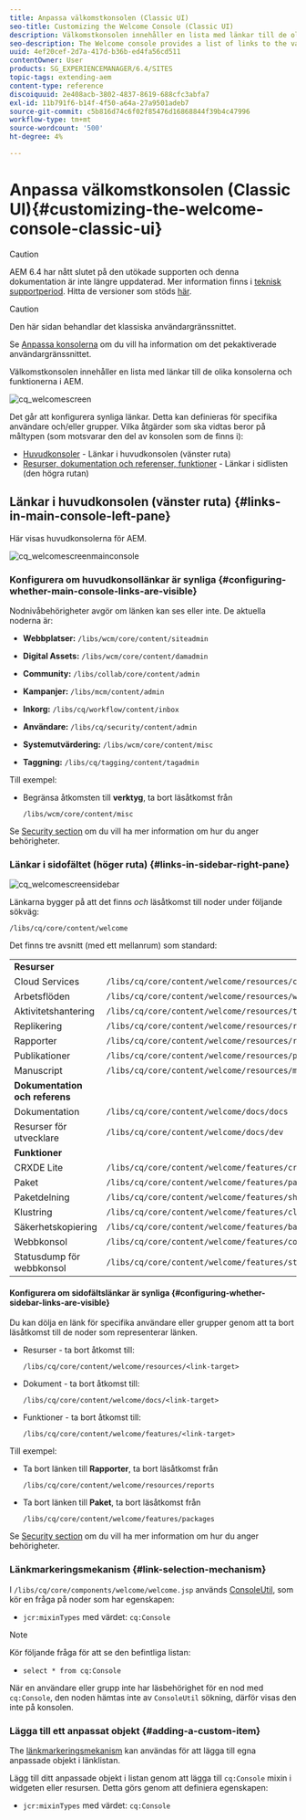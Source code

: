 ```yaml
---
title: Anpassa välkomstkonsolen (Classic UI)
seo-title: Customizing the Welcome Console (Classic UI)
description: Välkomstkonsolen innehåller en lista med länkar till de olika konsolerna och funktionerna i AEM
seo-description: The Welcome console provides a list of links to the various consoles and functionality within AEM
uuid: 4ef20cef-2d7a-417d-b36b-ed4fa56cd511
contentOwner: User
products: SG_EXPERIENCEMANAGER/6.4/SITES
topic-tags: extending-aem
content-type: reference
discoiquuid: 2e408acb-3802-4837-8619-688cfc3abfa7
exl-id: 11b791f6-b14f-4f50-a64a-27a9501adeb7
source-git-commit: c5b816d74c6f02f85476d16868844f39b4c47996
workflow-type: tm+mt
source-wordcount: '500'
ht-degree: 4%

---
```


# Anpassa välkomstkonsolen (Classic UI){#customizing-the-welcome-console-classic-ui}

>[!CAUTION]
>
>AEM 6.4 har nått slutet på den utökade supporten och denna dokumentation är inte längre uppdaterad. Mer information finns i [teknisk supportperiod](https://helpx.adobe.com/support/programs/eol-matrix.html). Hitta de versioner som stöds [här](https://experienceleague.adobe.com/docs/).

>[!CAUTION]
>
>Den här sidan behandlar det klassiska användargränssnittet.
>
>Se [Anpassa konsolerna](/help/sites-developing/customizing-consoles-touch.md) om du vill ha information om det pekaktiverade användargränssnittet.

Välkomstkonsolen innehåller en lista med länkar till de olika konsolerna och funktionerna i AEM.

![cq_welcomescreen](assets/cq_welcomescreen.png)

Det går att konfigurera synliga länkar. Detta kan definieras för specifika användare och/eller grupper. Vilka åtgärder som ska vidtas beror på måltypen (som motsvarar den del av konsolen som de finns i):

* [Huvudkonsoler](#links-in-main-console-left-pane) - Länkar i huvudkonsolen (vänster ruta)
* [Resurser, dokumentation och referenser, funktioner](#links-in-sidebar-right-pane) - Länkar i sidlisten (den högra rutan)

## Länkar i huvudkonsolen (vänster ruta) {#links-in-main-console-left-pane}

Här visas huvudkonsolerna för AEM.

![cq_welcomescreenmainconsole](assets/cq_welcomescreenmainconsole.png)

### Konfigurera om huvudkonsollänkar är synliga {#configuring-whether-main-console-links-are-visible}

Nodnivåbehörigheter avgör om länken kan ses eller inte. De aktuella noderna är:

* **Webbplatser:** `/libs/wcm/core/content/siteadmin`

* **Digital Assets:** `/libs/wcm/core/content/damadmin`

* **Community:** `/libs/collab/core/content/admin`

* **Kampanjer:** `/libs/mcm/content/admin`

* **Inkorg:** `/libs/cq/workflow/content/inbox`

* **Användare:** `/libs/cq/security/content/admin`

* **Systemutvärdering:** `/libs/wcm/core/content/misc`

* **Taggning:** `/libs/cq/tagging/content/tagadmin`

Till exempel:

* Begränsa åtkomsten till **verktyg**, ta bort läsåtkomst från

   `/libs/wcm/core/content/misc`

Se [Security section](/help/sites-administering/security.md) om du vill ha mer information om hur du anger behörigheter.

### Länkar i sidofältet (höger ruta) {#links-in-sidebar-right-pane}

![cq_welcomescreensidebar](assets/cq_welcomescreensidebar.png)

Länkarna bygger på att det finns *och* läsåtkomst till noder under följande sökväg:

`/libs/cq/core/content/welcome`

Det finns tre avsnitt (med ett mellanrum) som standard:

<table> 
 <tbody> 
  <tr> 
   <td><strong>Resurser</strong></td> 
   <td> </td> 
  </tr> 
  <tr> 
   <td> Cloud Services</td> 
   <td><code>/libs/cq/core/content/welcome/resources/cloudservices</code></td> 
  </tr> 
  <tr> 
   <td> Arbetsflöden</td> 
   <td><code>/libs/cq/core/content/welcome/resources/workflows</code></td> 
  </tr> 
  <tr> 
   <td> Aktivitetshantering</td> 
   <td><code>/libs/cq/core/content/welcome/resources/taskmanager</code></td> 
  </tr> 
  <tr> 
   <td> Replikering</td> 
   <td><code>/libs/cq/core/content/welcome/resources/replication</code></td> 
  </tr> 
  <tr> 
   <td> Rapporter</td> 
   <td><code>/libs/cq/core/content/welcome/resources/reports</code></td> 
  </tr> 
  <tr> 
   <td> Publikationer</td> 
   <td><code>/libs/cq/core/content/welcome/resources/publishingadmin</code></td> 
  </tr> 
  <tr> 
   <td> Manuscript</td> 
   <td><code>/libs/cq/core/content/welcome/resources/manuscriptsadmin</code></td> 
  </tr> 
  <tr> 
   <td><strong>Dokumentation och referens</strong></td> 
   <td> </td> 
  </tr> 
  <tr> 
   <td> Dokumentation</td> 
   <td><code>/libs/cq/core/content/welcome/docs/docs</code></td> 
  </tr> 
  <tr> 
   <td> Resurser för utvecklare</td> 
   <td><code>/libs/cq/core/content/welcome/docs/dev</code></td> 
  </tr> 
  <tr> 
   <td><strong>Funktioner</strong></td> 
   <td> </td> 
  </tr> 
  <tr> 
   <td> CRXDE Lite</td> 
   <td><code>/libs/cq/core/content/welcome/features/crxde</code></td> 
  </tr> 
  <tr> 
   <td> Paket</td> 
   <td><code>/libs/cq/core/content/welcome/features/packages</code></td> 
  </tr> 
  <tr> 
   <td> Paketdelning</td> 
   <td><code>/libs/cq/core/content/welcome/features/share</code></td> 
  </tr> 
  <tr> 
   <td> Klustring</td> 
   <td><code>/libs/cq/core/content/welcome/features/cluster</code></td> 
  </tr> 
  <tr> 
   <td> Säkerhetskopiering</td> 
   <td><code>/libs/cq/core/content/welcome/features/backup</code></td> 
  </tr> 
  <tr> 
   <td> Webbkonsol<br /> </td> 
   <td><code>/libs/cq/core/content/welcome/features/config</code></td> 
  </tr> 
  <tr> 
   <td> Statusdump för webbkonsol<br /> </td> 
   <td><code>/libs/cq/core/content/welcome/features/statusdump</code></td> 
  </tr> 
 </tbody> 
</table>

#### Konfigurera om sidofältslänkar är synliga {#configuring-whether-sidebar-links-are-visible}

Du kan dölja en länk för specifika användare eller grupper genom att ta bort läsåtkomst till de noder som representerar länken.

* Resurser - ta bort åtkomst till:

   `/libs/cq/core/content/welcome/resources/<link-target>`

* Dokument - ta bort åtkomst till:

   `/libs/cq/core/content/welcome/docs/<link-target>`

* Funktioner - ta bort åtkomst till:

   `/libs/cq/core/content/welcome/features/<link-target>`

Till exempel:

* Ta bort länken till **Rapporter**, ta bort läsåtkomst från

   `/libs/cq/core/content/welcome/resources/reports`

* Ta bort länken till **Paket**, ta bort läsåtkomst från

   `/libs/cq/core/content/welcome/features/packages`

Se [Security section](/help/sites-administering/security.md) om du vill ha mer information om hur du anger behörigheter.

### Länkmarkeringsmekanism {#link-selection-mechanism}

I `/libs/cq/core/components/welcome/welcome.jsp` används [ConsoleUtil](https://helpx.adobe.com/experience-manager/6-4/sites/developing/using/reference-materials/javadoc/com/day/cq/commons/ConsoleUtil.html), som kör en fråga på noder som har egenskapen:

* `jcr:mixinTypes` med värdet: `cq:Console`

>[!NOTE]
>
>Kör följande fråga för att se den befintliga listan:
>
>* `select * from cq:Console`
>


När en användare eller grupp inte har läsbehörighet för en nod med `cq:Console`, den noden hämtas inte av `ConsoleUtil` sökning, därför visas den inte på konsolen.

### Lägga till ett anpassat objekt {#adding-a-custom-item}

The [länkmarkeringsmekanism](#link-selection-mechanism) kan användas för att lägga till egna anpassade objekt i länklistan.

Lägg till ditt anpassade objekt i listan genom att lägga till `cq:Console` mixin i widgeten eller resursen. Detta görs genom att definiera egenskapen:

* `jcr:mixinTypes` med värdet: `cq:Console`
